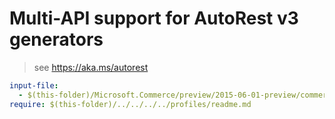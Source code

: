 # Multi-API support for AutoRest v3 generators

> see https://aka.ms/autorest

``` yaml $(enable-multi-api)
input-file:
  - $(this-folder)/Microsoft.Commerce/preview/2015-06-01-preview/commerce.json
require: $(this-folder)/../../../../profiles/readme.md
```
